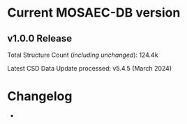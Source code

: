 # Current MOSAEC-DB version
## v1.0.0 Release
Total Structure Count (*including unchanged*): 124.4k

Latest CSD Data Update processed: v5.4.5 (March 2024)

# Changelog
-
